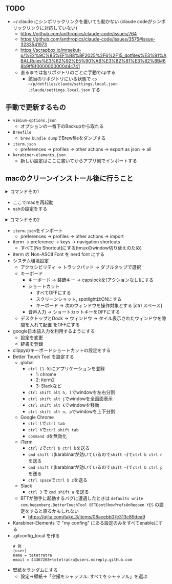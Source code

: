 ## TODO
- ~/.claude にシンボリックリンクを置いても動かない (claude codeがシンボリックリンクに対応していない)
  - https://github.com/anthropics/claude-code/issues/764
  - https://github.com/anthropics/claude-code/issues/3575#issue-3233541973
  - https://scrapbox.io/mrsekut-p/%E2%9C%85%EF%B8%8F2025%2F6%2F15_dotfiles%E3%81%ABAI_Rules%E3%82%92%E5%90%AB%E3%82%81%E3%82%8B#68b9ff8f0000000000d4c741
  - 直るまでは各リポジトリのごとに手動でcpする
    - 該当のリポジトリにいる状態で `cp ~/p/dotfiles/claude/settings.local.json .claude/settings.local.json` する

## 手動で更新するもの

- `vimium-options.json`
  - オプションの一番下のBackupから取れる
- `Brewfile`
  - `brew bundle dump`でBrewfileをダンプする
- `iterm.json`
  - preferences -> profiles -> other actions -> export as json -> all
- `karabiner-elements.json`
  - 新しい設定はここに書いてからアプリ側でインポートする

## macのクリーンインストール後に行うこと

<details> <summary> コマンドその1 </summary>

```bash
# メニューバーを自動的に隠す
defaults write -globalDomain _HIHideMenuBar -bool true

# トラックパッドのポインタ移動速度を速くする (0-3 の範囲)
defaults write -g com.apple.trackpad.scaling -int 3
# トラックパッドのスクロール速度を設定
defaults write -g com.apple.trackpad.scrolling -int 1
# マウスのポインタ移動速度を速くする
defaults write -g com.apple.mouse.scaling 5
# スクロールホイールのスクロール速度を速くする
defaults write -g com.apple.scrollwheel.scaling 5

# F1–F12 をデフォルトでファンクションキーとして使う
defaults write com.apple.keyboard.fnState -boolean true
# フルキーボードアクセスをすべての操作に拡張
defaults write -g AppleKeyboardUIMode -int 3

# 内蔵トラックパッドでタップでクリックを有効化
defaults write com.apple.AppleMultitouchTrackpad Clicking -bool true
# Bluetooth トラックパッドでタップでクリックを有効化
defaults write com.apple.driver.AppleBluetoothMultitouch.trackpad Clicking -bool true
# Magic Mouse などでタップでクリックを有効化
defaults -currentHost write -g com.apple.mouse.tapBehavior -bool true

# Finder のデフォルト表示をカラムビューにする
defaults write com.apple.finder FXPreferredViewStyle clmv
# Finder で隠しファイルを表示
defaults write com.apple.finder AppleShowAllFiles -boolean true
# デスクトップ上のアイコンを非表示にする
defaults write com.apple.finder CreateDesktop -boolean false
# Finder タイトルバーにフルパスを表示
defaults write com.apple.finder _FXShowPosixPathInTitle -bool true
# Finder のステータスバーを表示
defaults write com.apple.finder ShowStatusBar -bool true
# Finder のパスバーを表示
defaults write com.apple.finder ShowPathbar -bool true
# アプリが非アクティブになったら Quick Look パネルを閉じる
defaults write com.apple.finder QLHidePanelOnDeactivate -bool true
# Quick Look でテキスト選択を可能にする
defaults write com.apple.finder QLEnableTextSelection -bool true
# ウインドウリサイズのアニメーション時間を短縮
defaults write -g NSWindowResizeTime 0.1
# ユーザ Library フォルダを表示
chflags nohidden ~/Library
# Finder を再起動して設定を反映
killall Finder

# Dock から固定アプリをすべて削除
defaults write com.apple.dock persistent-apps -array
# Dock のアイコンサイズを 32px に設定
defaults write com.apple.dock tilesize -int 32
# Dock の拡大を有効化
defaults write com.apple.dock magnification -bool yes
# Dock 拡大時の最大サイズを 48px に設定
defaults write com.apple.dock largesize -int 48
# Dock 自動表示の遅延をゼロに
defaults write com.apple.dock autohide-delay -float 0
# Dock を自動的に隠す
defaults write com.apple.dock autohide -bool true
# Mission Control（Exposé）を無効化
defaults write com.apple.dock mcx-expose-disabled -bool true
# Dock に最近使ったアプリを表示しない
defaults write com.apple.dock "show-recents" -bool "false"
# スペースを最近の使用順に並べ替えない
defaults write com.apple.dock "mru-spaces" -bool "false"
# Dock を再起動して設定を反映
killall Dock

# フルキーボードアクセスをすべての操作に拡張（グローバル）
defaults write NSGlobalDomain AppleKeyboardUIMode -int 3
# F1–F12 をデフォルトでファンクションキーとして使う（グローバル）
defaults write NSGlobalDomain com.apple.keyboard.fnState -bool true
# キーリピート速度を速く
defaults write NSGlobalDomain KeyRepeat -int 2
# キーリピート開始までの遅延を短く（15）
defaults write NSGlobalDomain InitialKeyRepeat -int 15
# すべてのファイル拡張子を表示
defaults write NSGlobalDomain AppleShowAllExtensions -bool true
# 新規書類を iCloud ではなくローカルに保存
defaults write NSGlobalDomain NSDocumentSaveNewDocumentsToCloud -bool false
# ナチュラルスクロール方向を有効化
defaults write NSGlobalDomain com.apple.swipescrolldirection -bool true
# 自動大文字化を無効化
defaults write NSGlobalDomain NSAutomaticCapitalizationEnabled -bool "false"
# 自動スペル補正を無効化
defaults write NSGlobalDomain NSAutomaticSpellingCorrectionEnabled -bool "false"

# メニューバーにバッテリー残量（％）を表示
defaults write com.apple.menuextra.battery ShowPercent -string "YES"
# メニューバー時計の書式をカスタマイズ
defaults write com.apple.menuextra.clock DateFormat -string "M\u6708d\u65e5(EEE)  H:mm:ss"
# SystemUIServer を再起動して設定を反映
killall SystemUIServer

# スクリーンショットのサムネイルプレビューを無効化
defaults write com.apple.screencapture "show-thumbnail" -bool "false"
# スクリーンショットの保存形式を PNG に設定
defaults write com.apple.screencapture "type" -string "png"

# Dashboard を無効化
defaults write com.apple.dashboard mcx-disabled -bool true

# ネットワーク／USB ボリュームに .DS_Store を作らない
defaults write com.apple.desktopservices DSDontWriteNetworkStores -bool "true"
defaults write com.apple.desktopservices DSDontWriteUSBStores -bool "true"

# Terminal のデフォルト文字コードを UTF-8 に設定
defaults write com.apple.terminal StringEncodings -array 4

# Wi-Fi の DNS サーバーを Google Public DNS に設定 (IPv6 & IPv4)
networksetup -setdnsservers Wi-Fi 2001:4860:4860::8844 2001:4860:4860::8888 8.8.4.4 8.8.8.8

# macOS Sonoma のかな漢字変換で表示される吹き出しを消す
# UIKit のフラグを編集して redesigned_text_cursor を無効化している
# ref: https://techracho.bpsinc.jp/hachi8833/2023_11_17/135935
sudo mkdir -p /Library/Preferences/FeatureFlags/Domain
sudo /usr/libexec/PlistBuddy -c "Add 'redesigned_text_cursor:Enabled' bool false" /Library/Preferences/FeatureFlags/Domain/UIKit.plist
```

</details>


- ここでmacを再起動
- sshの設定をする

<details> <summary> コマンドその2 </summary>

```bash
# Xcode Command Line Tools をインストール（gccなどを含む）
xcode-select --install

# Homebrew をインストール（公式のインストールスクリプトを使用）
/usr/bin/ruby -e "$(curl -fsSL https://raw.githubusercontent.com/Homebrew/install/master/install.sh)"

mkdir -p ~/p
mkdir -p ~/bin
mkdir -p ~/.config/mise
mkdir ~/.config/nvim/lua

git clone git@github.com:tetetratra/dotfiles.git ~/p/dotfiles

brew bundle --file ~/p/dotfiles/manual/Brewfile

ln -sf ~/p/dotfiles/.mise_config.toml              ~/.config/mise/config.toml
ln -sf ~/p/dotfiles/.tmux.conf                     ~/.tmux.conf
ln -sf ~/p/dotfiles/.zshrc                         ~/.zshrc
ln -sf ~/p/dotfiles/.zshrc_aliases                 ~/.zshrc_aliases
ln -sf ~/p/dotfiles/.zshrc_key_binds               ~/.zshrc_key_binds
ln -sf ~/p/dotfiles/.zshrc_plugins                 ~/.zshrc_plugins
ln -sf ~/p/dotfiles/.zshrc_configs                 ~/.zshrc_configs
ln -sf ~/p/dotfiles/.gitignore                     ~/.gitignore
ln -sf ~/p/dotfiles/.gitconfig                     ~/.gitconfig
ln -sf ~/p/dotfiles/.ctags                         ~/.ctags
ln -sf ~/p/dotfiles/.solargraph.yml                ~/.solargraph.yml
ln -sf ~/p/dotfiles/nvim/init.lua                  ~/.config/nvim/init.lua
ln -sf ~/p/dotfiles/nvim/lua                       ~/.config/nvim/lua/
ln -sf ~/p/dotfiles/nvim/coc-settings.json         ~/.config/nvim/coc-settings.json
ln -sf ~/p/dotfiles/manual/karabiner-elements.json ~/.config/karabiner/assets/complex_modifications/karabiner-elements.json
ln -sf ~/p/dotfiles/bin                            ~/bin
ln -sf ~/p/dotfiles/claude/settings.json           ~/.claude/settings.json
ln -sf ~/p/dotfiles/claude/commands                ~/.claude/commands

mise install

# tmuxのプラグインマネージャーをインストール
git clone https://github.com/tmux-plugins/tpm ~/.tmux/plugins/tpm
```

</details>

- `iterm.json`をインポート
  - preferences -> profiles -> other actions -> import
- iterm -> preference -> keys -> navigation shortcuts
  - すべて[No Shortcut]にする(tmuxのwindow切り替えのため)
- iterm の Non-ASCII Font を nerd font にする
- システム環境設定
  - アクセシビリティ -> トラックパッド -> ダブルタップで選択
  - キーボード
    - キーボード -> 装飾キー -> capslockを[アクションなし]にする
    - ショートカット
      - すべてOFFにする
      - スクリーンショット, spotlightはONにする
      - キーボード -> 次のウィンドウを操作対象とする [ctrl スペース]
    - 音声入力 -> ショートカットキーをOFFにする
  - デスクトップとDock -> ウィンドウ -> タイル表示されたウィンドウを隙間を入れて配置 をOFFにする
- google日本語入力を利用するようにする
  - 設定を変更
  - 辞書を登録
- clippyのキーボードショートカットの設定をする
- Better Touch Tool を設定する
  - global
    - `ctrl [1-9]`にアプリケーションを登録
      - 1: chrome
      - 2: iterm2
      - 3: Slackなど
    - `ctrl shift alt h, l`でwindowを左右分割
    - `ctrl shift alt j`でwindowを全画面表示
    - `ctrl shift alt k`でwindowを移動
    - `ctrl shift alt n, p`でwindowを上下分割
  - Google Chrome
    - `ctrl l`で`ctrl tab`
    - `ctrl h`で`ctrl shift tab`
    - `command d`を無効化
  - iTerm
    - `ctrl 2`で`ctrl b ctrl b`を送る
    - `cmd shift l`(karabinarが効いているので`shift →`)で`ctrl b ctrl n`を送る
    - `cmd shift h`(karabinarが効いているので`shift ←`)で`ctrl b ctrl p`を送る
    - `ctrl space`で`ctrl b z`を送る
  - Slack
    - `ctrl 3` で `cmd shift a` を送る
  - BTTが勝手に起動するバグに遭遇したときは `defaults write com.hegenberg.BetterTouchTool BTTDontShowPrefsOnReopen YES` の設定をすると直るかもしれない
    - https://qiita.com/take_3/items/08acebb07e313c89dea9
- Karabiner-Elements で "my confing" にある設定のみをすべてenableにする
- .gitconfig_local を作る
  ```.gitconfig_local
  # 例
  [user]
  name = tetetratra
  email = 44367208+tetetratra@users.noreply.github.com
  ```
- 壁紙をランダムにする
  - 設定->壁紙->「空撮をシャッフル: すべてをシャッフル」を選ぶ

